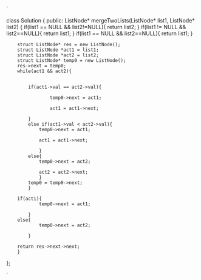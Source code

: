 `


class Solution {
public:
    ListNode* mergeTwoLists(ListNode* list1, ListNode* list2) {
        if(list1 == NULL && list2!=NULL){
            return list2;
        }
        if(list1 != NULL && list2==NULL){
            return list1;
        }
        if(list1 == NULL && list2==NULL){
            return list1;
        }

        struct ListNode* res = new ListNode();
        struct ListNode *act1 = list1;
        struct ListNode *act2 = list2;
        struct ListNode* temp0 = new ListNode();
        res->next = temp0;
        while(act1 && act2){

            
            if(act1->val == act2->val){
                    
                    temp0->next = act1;
                  
                    act1 = act1->next;
                    
            }
            else if(act1->val < act2->val){
                temp0->next = act1;
                
                act1 = act1->next;
                
                }
            else{
                temp0->next = act2;
               
                act2 = act2->next;
                }
            temp0 = temp0->next;
            }
        
        if(act1){
                temp0->next = act1;
                
            }
        else{
                temp0->next = act2;
                
            } 
        
        return res->next->next;
        }
   
    
};


`

